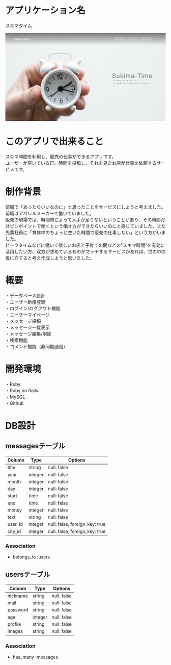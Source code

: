 # アプリケーション名
スキマタイム

![画像名](TopPage.jpg)

# このアプリで出来ること 
 スキマ時間を利用し、販売の仕事ができるアプリです。  
 ユーザーが空いている日、時間を投稿し、それを見たお店が仕事を依頼するサービスです。  
 
# 制作背景  
 前職で「あったらいいなのに」と思ったことをサービスにしようと考えました。前職はアパレルメーカーで働いていました。  
販売の現場では、時間帯によって人手が足りないということがあり、その時間だけピンポイントで働くという働き方ができたらいいのにと感じていました。また先輩社員に「育休中のちょっと空いた時間で販売の仕事したい」という方がいました。  
ピークタイムなどに働いて欲しいお店と子育ての間などの"スキマ時間"を有効に活用したい方、双方が求めているものがマッチするサービスがあれば、世の中の役に立てると考え作成しようと思いました。

 
# 概要
 ・データベース設計  
 ・ユーザー新規登録  
 ・ログイン/ログアウト機能  
 ・ユーザーマイページ  
 ・メッセージ投稿  
 ・メッセージ一覧表示  
 ・メッセージ編集/削除  
 ・検索機能  
 ・コメント機能（非同期通信）  
    
# 開発環境  
 ・Ruby  
 ・Ruby on Rails  
 ・MySQL  
 ・Github  

# DB設計
## messagesテーブル
|Column|Type|Options|
|------|----|-------|
|title|string|null: false|
|year|integer|null: false|
|month|integer|null: false|
|day|integer|null: false|
|start|time|null: false|
|end|time|null: false|
|money|integer|null: false|
|text|string|null: false|
|user_id|integer|null: false, foreign_key: true|
|city_id|integer|null: false, foreign_key: true|
### Association
- belongs_to :users


## usersテーブル
|Column|Type|Options|
|------|----|-------|
|nickname|string|null: false|
|mail|string|null: false|
|password|string|null: false|
|age|integer|null: false|
|profile|string|null: false|
|images|string|null: false|
### Association
- has_many :messages

